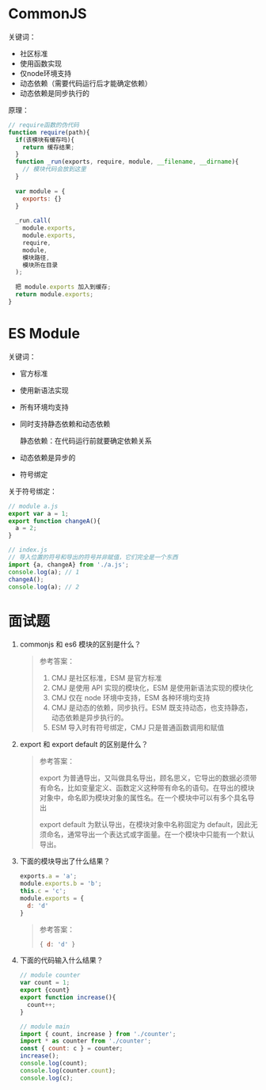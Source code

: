 # CommonJS

关键词：

- 社区标准
- 使用函数实现
- 仅node环境支持
- 动态依赖（需要代码运行后才能确定依赖）
- 动态依赖是同步执行的

原理：

```jsx
// require函数的伪代码
function require(path){
  if(该模块有缓存吗){
    return 缓存结果;
  }
  function _run(exports, require, module, __filename, __dirname){
    // 模块代码会放到这里
  }
  
  var module = {
    exports: {}
  }
  
  _run.call(
    module.exports, 
    module.exports, 
    require, 
    module, 
    模块路径, 
    模块所在目录
  );
  
  把 module.exports 加入到缓存;
  return module.exports;
}
```

# ES Module

关键词：

- 官方标准
    
- 使用新语法实现
    
- 所有环境均支持
    
- 同时支持静态依赖和动态依赖
    
    静态依赖：在代码运行前就要确定依赖关系
    
- 动态依赖是异步的
    
- 符号绑定
    

关于符号绑定：

```jsx
// module a.js
export var a = 1;
export function changeA(){
  a = 2;
}

// index.js
// 导入位置的符号和导出的符号并非赋值，它们完全是一个东西
import {a, changeA} from './a.js';
console.log(a); // 1
changeA();
console.log(a); // 2
```

# 面试题

1. commonjs 和 es6 模块的区别是什么？
    
    > 参考答案：
    > 
    > 1. CMJ 是社区标准，ESM 是官方标准
    > 2. CMJ 是使用 API 实现的模块化，ESM 是使用新语法实现的模块化
    > 3. CMJ 仅在 node 环境中支持，ESM 各种环境均支持
    > 4. CMJ 是动态的依赖，同步执行。ESM 既支持动态，也支持静态，动态依赖是异步执行的。
    > 5. ESM 导入时有符号绑定，CMJ 只是普通函数调用和赋值
    
2. export 和 export default 的区别是什么？
    
    > 参考答案：
    > 
    > export 为普通导出，又叫做具名导出，顾名思义，它导出的数据必须带有命名，比如变量定义、函数定义这种带有命名的语句。在导出的模块对象中，命名即为模块对象的属性名。在一个模块中可以有多个具名导出
    > 
    > export default 为默认导出，在模块对象中名称固定为 default，因此无须命名，通常导出一个表达式或字面量。在一个模块中只能有一个默认导出。
    
3. 下面的模块导出了什么结果？
    
    ```jsx
    exports.a = 'a';
    module.exports.b = 'b';
    this.c = 'c';
    module.exports = {
      d: 'd'
    }
    ```
    
    > 参考答案：
    > 
    > ```jsx
    > { d: 'd' }
    > ```
    
4. 下面的代码输入什么结果？
    
    ```jsx
    // module counter
    var count = 1;
    export {count}
    export function increase(){
      count++;
    }
    
    // module main
    import { count, increase } from './counter';
    import * as counter from './counter';
    const { count: c } = counter;
    increase();
    console.log(count);
    console.log(counter.count);
    console.log(c);
    ```